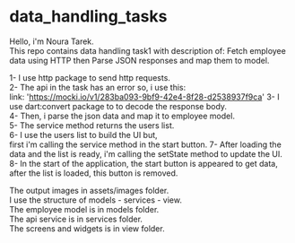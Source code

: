 # data_handling_tasks

Hello, i'm Noura Tarek.   
This repo contains data handling task1
with description of:
Fetch employee data using HTTP then Parse JSON responses and map them to model.

1- I use http package to send http requests.     
2- The api in the task has an error so, i use this:  
link: 'https://mocki.io/v1/283ba093-9bf9-42e4-8f28-d2538937f9ca' 
3- I use dart:convert package to to decode the response body.   
4- Then, i parse the json data and map it to employee model.   
5- The service method returns the users list.   
6- I use the users list to build the UI but,    
first i'm calling the service method in the start
button.
7- After loading the data and the list is ready, i'm calling the setState method to update the UI.    
8- In the start of the application, the start button is appeared to get data, after the list is
loaded, this button is removed.  

 
The output images in assets/images folder.    
I use the structure of models - services - view.   
The employee model is in models folder.    
The api service is in services folder.    
The screens and widgets is in view folder.    

